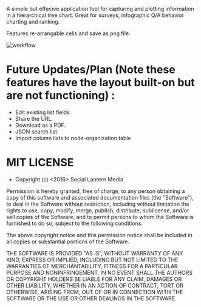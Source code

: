 A simple but effecive application tool for capturing and plotting information in a hierarchical tree chart. Great for surveys, infographic Q/A behavior charting and ranking. 

Features re-arrangable cells and save as png file.

![workflow](https://cloud.githubusercontent.com/assets/23016977/21630466/457abfb0-d229-11e6-9820-5b418b86da23.jpg)

# Future Updates/Plan (Note these features have the layout built-on but are not functioning) :

- Edit existing list fields. 
- Share the URL.
- Download as a PDF.
- JSON search list.
- Import column lists to node-organization table


# MIT LICENSE

- Copyright (c) <2016> <copyright> Social Lantern Media

Permission is hereby granted, free of charge, to any person obtaining a copy
of this software and associated documentation files (the "Software"), to deal
in the Software without restriction, including without limitation the rights
to use, copy, modify, merge, publish, distribute, sublicense, and/or sell
copies of the Software, and to permit persons to whom the Software is
furnished to do so, subject to the following conditions:

The above copyright notice and this permission notice shall be included in all
copies or substantial portions of the Software.

THE SOFTWARE IS PROVIDED "AS IS", WITHOUT WARRANTY OF ANY KIND, EXPRESS OR
IMPLIED, INCLUDING BUT NOT LIMITED TO THE WARRANTIES OF MERCHANTABILITY,
FITNESS FOR A PARTICULAR PURPOSE AND NONINFRINGEMENT. IN NO EVENT SHALL THE
AUTHORS OR COPYRIGHT HOLDERS BE LIABLE FOR ANY CLAIM, DAMAGES OR OTHER
LIABILITY, WHETHER IN AN ACTION OF CONTRACT, TORT OR OTHERWISE, ARISING FROM,
OUT OF OR IN CONNECTION WITH THE SOFTWARE OR THE USE OR OTHER DEALINGS IN THE
SOFTWARE.
